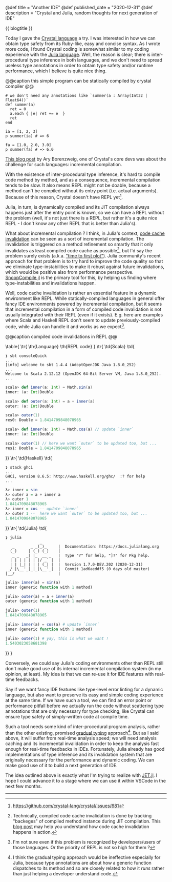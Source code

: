 @def title = "Another IDE"
@def published_date = "2020-12-31"
@def description = "Crystal and Juila, random thoughts for next generation of IDE"

{{ blogtitle }}

Today I gave the [Crystal language](https://crystal-lang.org/) a try.
I was interested in how we can obtain type safety from its Ruby-like, easy and concise syntax.
As I wrote more code, I found Crystal coding is somewhat similar to my coding experience with the [Julia language](https://julialang.org/).
Well, the reason is clear; there is inter-procedural type inference in both languages, and we don't need to spread useless type annotations in order to obtain type safety and/or runtime performance, which I believe is quite nice thing.

@@caption this simple program can be statically compiled by crystal compiler @@

```cr
# we don't need any annotations like `summer(a : Array(Int32 | Float64))`
def summer(a)
  ret = 0
  a.each { |e| ret += e  }
  ret
end

ia = [1, 2, 3]
p summer(ia) # => 6

fa = [1.0, 2.0, 3.0]
p summer(fa) # => 6.0
```

[This blog post](https://crystal-lang.org/2014/12/06/another-language.html) by Ary Borenzweig, one of Crystal's core devs was about the challenge for such languages: incremental compilation.

With the existence of inter-procedural type inference, it's hard to compile code method by method, and as a consequence, incremental compilation tends to be slow. It also means REPL might not be doable, because a method can't be compiled without its entry point (i.e. actual arguments). Because of this reason, Crystal doesn't have REPL yet[^1].

Julia, in turn, is dynamically compiled and its JIT compilation always happens just after the entry point is known, so we can have a REPL without the problem (well, it's not just there is a REPL, but rather it's a quite nice REPL - I don't know any other REPL that is better than Julia's).

What about incremental compilation ? I think, in Julia's context, [code cache invalidation](https://julialang.org/blog/2020/08/invalidations/) can be seen as a sort of incremental compilation.
The invalidation is triggered on a method refinement so smartly that it only invalidates as least compiled code cache as possible[^4], but I'd say the problem surely exists (a.k.a. ["time to first plot"](https://discourse.julialang.org/t/roadmap-for-a-faster-time-to-first-plot/22956)).
Julia community's recent approach for that problem is to try hard to improve the code quality so that we eliminate type-instabilities to make it robust against future invalidations, which would be positive also from performance perspective. [SnoopCompile.jl](https://github.com/timholy/SnoopCompile.jl) is the primary tool for this, by helping us finding where type-instabilities and invalidations happen.

Well, code cache invalidation is rather an essential feature in a dynamic environment like REPL.
While statically-compiled languages in general offer fancy IDE environments powered by incremental compilation, but it seems that incremental compilation in a form of compiled code invalidation is not usually integrated with their REPL (even if it exists).
E.g. here are examples where Scala and Haskell REPL don't seem to update previously-compiled code, while Julia can handle it and works as we expect[^2].

@@caption compiled code invalidations in REPL @@

\table{
  \tr{ \th{Language} \th{REPL code} }
  \tr{ \td{Scala} \td{
```plaintext
❯ sbt consoleQuick
...
[info] welcome to sbt 1.4.4 (AdoptOpenJDK Java 1.8.0_252)
...
Welcome to Scala 2.12.12 (OpenJDK 64-Bit Server VM, Java 1.8.0_252).
...
```
```scala
scala> def inner(a: Int) = Math.sin(a)
inner: (a: Int)Double

scala> def outer(a: Int) = a + inner(a)
outer: (a: Int)Double

scala> outer(1)
res0: Double = 1.8414709848078965

scala> def inner(a: Int) = Math.cos(a) // update `inner`
inner: (a: Int)Double

scala> outer(1) // here we want `outer` to be updated too, but ...
res1: Double = 1.8414709848078965
```
  }}
  \tr{ \td{Haskell} \td{
```plaintext
❯ stack ghci
...
GHCi, version 8.6.5: http://www.haskell.org/ghc/  :? for help
...
```
```haskell
λ> inner = sin
λ> outer a = a + inner a
λ> outer 1
1.8414709848078965
λ> inner = cos -- update `inner`
λ> outer 1 --  here we want `outer` to be updated too, but ...
1.8414709848078965
```
  }}
  \tr{ \td{Julia} \td{
```plaintext
❯ julia
               _
   _       _ _(_)_     |  Documentation: https://docs.julialang.org
  (_)     | (_) (_)    |
   _ _   _| |_  __ _   |  Type "?" for help, "]?" for Pkg help.
  | | | | | | |/ _` |  |
  | | |_| | | | (_| |  |  Version 1.7.0-DEV.202 (2020-12-31)
 _/ |\__'_|_|_|\__'_|  |  Commit 1ad6aeddf5 (0 days old master)
|__/                   |
```
```julia
julia> inner(a) = sin(a)
inner (generic function with 1 method)

julia> outer(a) = a + inner(a)
outer (generic function with 1 method)

julia> outer(1)
1.8414709848078965

julia> inner(a) = cos(a) # update `inner`
inner (generic function with 1 method)

julia> outer(1) # yay, this is what we want !
1.5403023058681398
```
  }}
}

Conversely, we could say Julia's coding environments other than REPL still don't make good use of its internal incremental compilation system (in my opinion, at least). My idea is that we can re-use it for IDE features with real-time feedbacks.

Say if we want fancy IDE features like type-level error linting for a dynamic language, but also want to preserve its easy and simple coding experience at the same time.
If we have such a tool, we can find an error point or performance pitfall before we actually run the code without scattering type annotations that are only necessary for type checking, like Crystal can ensure type safety of simply-written code at compile time.

Such a tool needs some kind of inter-procedural program analysis, rather than the other existing, promised [gradual typing](https://en.wikipedia.org/wiki/Gradual_typing) approach[^3]. But as I said above, it will suffer from real-time analysis speed; we will need analysis caching and its incremental invalidation in order to keep the analysis fast enough for real-time feedbacks in IDEs.
Fortunately, Julia already has good implementations of type inference and its invalidation system that are originally necessary for the performance and dynamic coding. We can make good use of it to build a next generation of IDE.

The idea outlined above is exactly what I'm trying to realize with [JET.jl](https://github.com/aviatesk/JET.jl). I hope I could advance it to a stage where we can use it within VSCode in the next few months.

---

[^1]: <https://github.com/crystal-lang/crystal/issues/681>
[^4]: Technically, compiled code cache invalidation is done by tracking "backeges" of compiled method instance during JIT compilation. This [blog post](https://julialang.org/blog/2020/08/invalidations/) may help you understand how code cache invalidation happens in action.
[^2]: I'm not sure even if this problem is recognized by developers/users of those languages. Or the priority of REPL is not so high for them ?
[^3]: I think the gradual typing approach would be ineffective especially for Julia, because type annotations are about how a generic function dispatches to its method and so are closely related to how it _runs_ rather than just helping a developer understand code.
